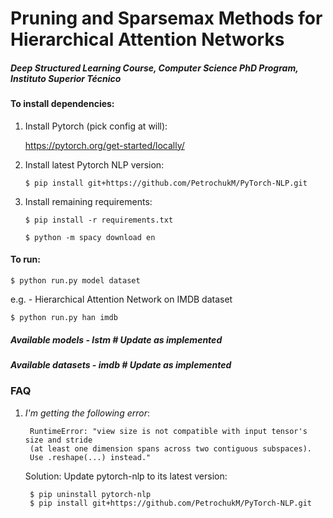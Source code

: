 # Pruning and Sparsemax Methods for Hierarchical Attention Networks
##### Deep Structured Learning Course, Computer Science PhD Program, Instituto Superior Técnico

#### To install dependencies:
    
1) Install Pytorch (pick config at will):

    https://pytorch.org/get-started/locally/
    
2) Install latest Pytorch NLP version:

    `$ pip install git+https://github.com/PetrochukM/PyTorch-NLP.git`

3) Install remaining requirements:

    `$ pip install -r requirements.txt`
    
    `$ python -m spacy download en`
    
#### To run:

    $ python run.py model dataset
    
e.g. - Hierarchical Attention Network on IMDB dataset

    $ python run.py han imdb

##### Available models - lstm   # Update as implemented
##### Available datasets - imdb # Update as implemented

### FAQ

1) _I'm getting the following error_:

        RuntimeError: "view size is not compatible with input tensor's size and stride 
        (at least one dimension spans across two contiguous subspaces). 
        Use .reshape(...) instead."
        
    Solution: Update pytorch-nlp to its latest version:
        
        $ pip uninstall pytorch-nlp
        $ pip install git+https://github.com/PetrochukM/PyTorch-NLP.git